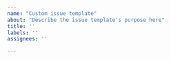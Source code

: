```yaml
---
name: "Custom issue template"
about: "Describe the issue template's purpose here"
title: ''
labels: ''
assignees: ''

---
```

